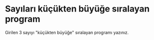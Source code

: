 # Sayıları küçükten büyüğe sıralayan program

Girilen 3 sayıyı "küçükten büyüğe" sıralayan programı yazınız.
